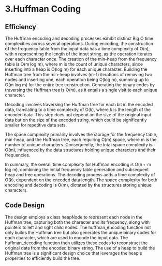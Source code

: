 # 3.Huffman Coding

## Efficiency
The Huffman encoding and decoding processes exhibit distinct Big O time complexities across several operations. During encoding, the construction of the frequency table from the input data has a time complexity of O(n), with n representing the length of the input string, as the operation iterates over each character once. The creation of the min-heap from the frequency table is O(m log m), where m is the count of unique characters, since inserting into a heap is O(log m) for each unique character. Building the Huffman tree from the min-heap involves (m-1) iterations of removing two nodes and inserting one, each operation being O(log m), summing up to O(m log m) for the entire tree construction. Generating the binary codes by traversing the Huffman tree is O(m), as it entails a single visit to each unique character.

Decoding involves traversing the Huffman tree for each bit in the encoded data, translating to a time complexity of O(k), where k is the length of the encoded data. This step does not depend on the size of the original input data but on the size of the encoded string, which could be significantly smaller for repetitive data sets.

The space complexity primarily involves the storage for the frequency table, min-heap, and the Huffman tree, each requiring O(m) space, where m is the number of unique characters. Consequently, the total space complexity is O(m), influenced by the data structures holding unique characters and their frequencies.

In summary, the overall time complexity for Huffman encoding is O(n + m log m), combining the initial frequency table generation and subsequent heap and tree operations. The decoding process adds a time complexity of O(k), dependent on the encoded data length. The space complexity for both encoding and decoding is O(m), dictated by the structures storing unique characters.


## Code Design
The design employs a class heapNode to represent each node in the Huffman tree, capturing both the character and its frequency, along with pointers to left and right child nodes. The huffman_encoding function not only builds the Huffman tree but also generates the unique binary codes for each character, which are used to encode the input data. The huffman_decoding function then utilizes these codes to reconstruct the original data from the encoded binary string. The use of a heap to build the Huffman tree is a significant design choice that leverages the heap's properties to efficiently build the tree.